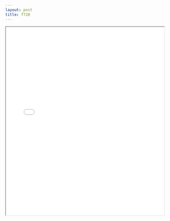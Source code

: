 ```yaml
---
layout: post
title: f720
---
```


<div class="pdf-container">
<iframe src="/assets/pdfs/f720.pdf" height="600" width="100%" allowFullScreen="true"></iframe>
</div>

